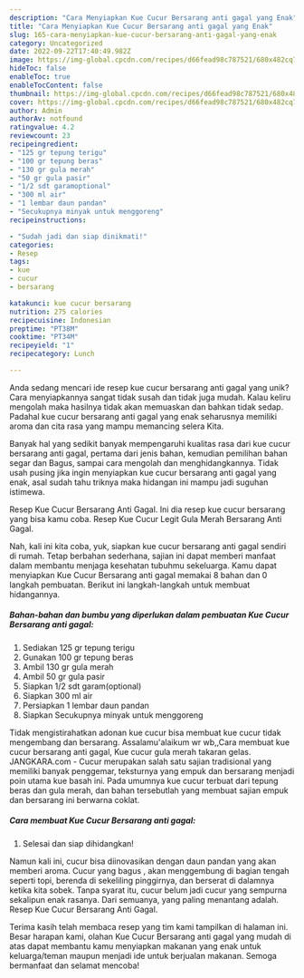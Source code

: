 ```yaml
---
description: "Cara Menyiapkan Kue Cucur Bersarang anti gagal yang Enak"
title: "Cara Menyiapkan Kue Cucur Bersarang anti gagal yang Enak"
slug: 165-cara-menyiapkan-kue-cucur-bersarang-anti-gagal-yang-enak
category: Uncategorized
date: 2022-09-22T17:40:49.982Z
image: https://img-global.cpcdn.com/recipes/d66fead98c787521/680x482cq70/kue-cucur-bersarang-anti-gagal-foto-resep-utama.jpg
hideToc: false
enableToc: true
enableTocContent: false
thumbnail: https://img-global.cpcdn.com/recipes/d66fead98c787521/680x482cq70/kue-cucur-bersarang-anti-gagal-foto-resep-utama.jpg
cover: https://img-global.cpcdn.com/recipes/d66fead98c787521/680x482cq70/kue-cucur-bersarang-anti-gagal-foto-resep-utama.jpg
author: Admin
authorAv: notfound
ratingvalue: 4.2
reviewcount: 23
recipeingredient:
- "125 gr tepung terigu"
- "100 gr tepung beras"
- "130 gr gula merah"
- "50 gr gula pasir"
- "1/2 sdt garamoptional"
- "300 ml air"
- "1 lembar daun pandan"
- "Secukupnya minyak untuk menggoreng"
recipeinstructions:

- "Sudah jadi dan siap dinikmati!"
categories:
- Resep
tags:
- kue
- cucur
- bersarang

katakunci: kue cucur bersarang 
nutrition: 275 calories
recipecuisine: Indonesian
preptime: "PT38M"
cooktime: "PT34M"
recipeyield: "1"
recipecategory: Lunch

---
```





Anda sedang mencari ide resep kue cucur bersarang anti gagal yang unik? Cara menyiapkannya sangat tidak susah dan tidak juga mudah. Kalau keliru mengolah maka hasilnya tidak akan memuaskan dan bahkan tidak sedap. Padahal kue cucur bersarang anti gagal yang enak seharusnya memiliki aroma dan cita rasa yang mampu memancing selera Kita.





Banyak hal yang sedikit banyak mempengaruhi kualitas rasa dari kue cucur bersarang anti gagal, pertama dari jenis bahan, kemudian pemilihan bahan segar dan Bagus, sampai cara mengolah dan menghidangkannya. Tidak usah pusing jika ingin menyiapkan kue cucur bersarang anti gagal yang enak,      asal sudah tahu triknya maka hidangan ini mampu jadi suguhan istimewa.














Resep Kue Cucur Bersarang Anti Gagal. Ini dia resep kue cucur bersarang yang bisa kamu coba. Resep Kue Cucur Legit Gula Merah Bersarang Anti Gagal.






Nah, kali ini kita coba, yuk, siapkan kue cucur bersarang anti gagal sendiri di rumah. Tetap berbahan sederhana, sajian ini dapat memberi manfaat dalam membantu menjaga kesehatan tubuhmu sekeluarga. Kamu dapat menyiapkan Kue Cucur Bersarang anti gagal memakai 8 bahan dan 0 langkah pembuatan. Berikut ini langkah-langkah untuk membuat hidangannya.

<!--inarticleads1-->

##### Bahan-bahan dan bumbu yang diperlukan dalam pembuatan Kue Cucur Bersarang anti gagal:

1. Sediakan 125 gr tepung terigu
1. Gunakan 100 gr tepung beras
1. Ambil 130 gr gula merah
1. Ambil 50 gr gula pasir
1. Siapkan 1/2 sdt garam(optional)
1. Siapkan 300 ml air
1. Persiapkan 1 lembar daun pandan
1. Siapkan Secukupnya minyak untuk menggoreng


Tidak mengistirahatkan adonan kue cucur bisa membuat kue cucur tidak mengembang dan bersarang. Assalamu&#39;alaikum wr wb,,Cara membuat kue cucur bersarang anti gagal, Kue cucur gula merah takaran gelas. JANGKARA.com - Cucur merupakan salah satu sajian tradisional yang memiliki banyak penggemar, teksturnya yang empuk dan bersarang menjadi poin utama kue basah ini. Pada umumnya kue cucur terbuat dari tepung beras dan gula merah, dan bahan tersebutlah yang membuat sajian empuk dan bersarang ini berwarna coklat. 

<!--inarticleads2-->

##### Cara membuat Kue Cucur Bersarang anti gagal:


1. Selesai dan siap dihidangkan!

Namun kali ini, cucur bisa diinovasikan dengan daun pandan yang akan memberi aroma. Cucur yang bagus , akan menggembung di bagian tengah seperti topi, berenda di sekeliling pinggirnya, dan berserat di dalamnya ketika kita sobek. Tanpa syarat itu, cucur belum jadi cucur yang sempurna sekalipun enak rasanya. Dari semuanya, yang paling menantang adalah. Resep Kue Cucur Bersarang Anti Gagal. 

Terima kasih telah membaca resep yang tim kami tampilkan di halaman ini. Besar harapan kami, olahan Kue Cucur Bersarang anti gagal yang mudah di atas dapat membantu kamu menyiapkan makanan yang enak untuk keluarga/teman maupun menjadi ide untuk berjualan makanan. Semoga bermanfaat dan selamat mencoba!
